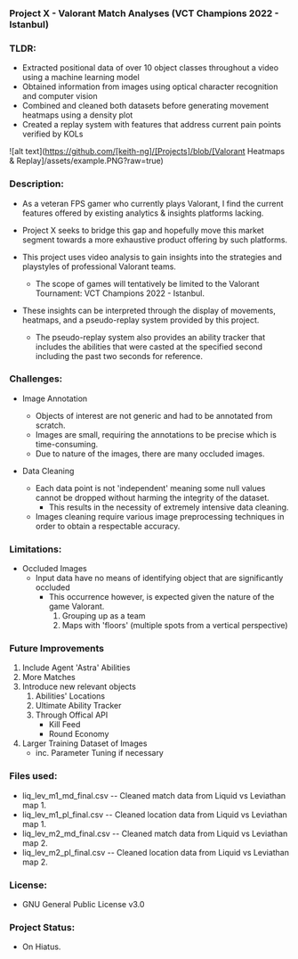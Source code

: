 ### Project X - Valorant Match Analyses (VCT Champions 2022 - Istanbul)

### TLDR:

- Extracted positional data of over 10 object classes throughout a video using a machine learning model
- Obtained information from images using optical character recognition and computer vision
- Combined and cleaned both datasets before generating movement heatmaps using a density plot
- Created a replay system with features that address current pain points verified by KOLs

![alt text](https://github.com/[keith-ng]/[Projects]/blob/[Valorant Heatmaps & Replay]/assets/example.PNG?raw=true)

### Description:

- As a veteran FPS gamer who currently plays Valorant, I find the current features offered by existing analytics & insights platforms lacking.
- Project X seeks to bridge this gap and hopefully move this market segment towards a more exhaustive product offering by such platforms.

- This project uses video analysis to gain insights into the strategies and playstyles of professional Valorant teams. 
    - The scope of games will tentatively be limited to the Valorant Tournament: VCT Champions 2022 - Istanbul.
- These insights can be interpreted through the display of movements, heatmaps, and a pseudo-replay system provided by this project.
    - The pseudo-replay system also provides an ability tracker that includes the abilities that were casted at the specified second including the past two seconds for reference.

### Challenges:

- Image Annotation
    - Objects of interest are not generic and had to be annotated from scratch.
    - Images are small, requiring the annotations to be precise which is time-consuming.
    - Due to nature of the images, there are many occluded images.

- Data Cleaning
    - Each data point is not 'independent' meaning some null values cannot be dropped without harming the integrity of the dataset.
        - This results in the necessity of extremely intensive data cleaning.
    - Images cleaning require various image preprocessing techniques in order to obtain a respectable accuracy.

### Limitations:

- Occluded Images
    - Input data have no means of identifying object that are significantly occluded
        - This occurrence however, is expected given the nature of the game Valorant.
            1. Grouping up as a team
            2. Maps with 'floors' (multiple spots from a vertical perspective)

### Future Improvements

1. Include Agent 'Astra' Abilities
2. More Matches
3. Introduce new relevant objects
    1. Abilities' Locations
    2. Ultimate Ability Tracker
    3. Through Offical API
        - Kill Feed
        - Round Economy
4. Larger Training Dataset of Images
    - inc. Parameter Tuning if necessary
 
### Files used:

- liq_lev_m1_md_final.csv -- Cleaned match data from Liquid vs Leviathan map 1.
- liq_lev_m1_pl_final.csv -- Cleaned location data from Liquid vs Leviathan map 1.
- liq_lev_m2_md_final.csv -- Cleaned match data from Liquid vs Leviathan map 2.
- liq_lev_m2_pl_final.csv -- Cleaned location data from Liquid vs Leviathan map 2.

### License:

- GNU General Public License v3.0

### Project Status:
- On Hiatus.
